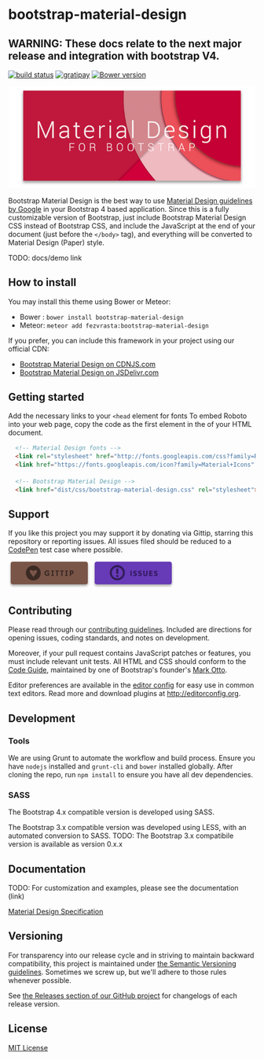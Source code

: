 # bootstrap-material-design

## **WARNING:** These docs relate to the next major release and integration with bootstrap V4.

[![build status](https://travis-ci.org/FezVrasta/bootstrap-material-design.svg?branch=master)](https://travis-ci.org/FezVrasta/bootstrap-material-design)
[![gratipay](https://img.shields.io/gratipay/FezVrasta.svg)](https://gratipay.com/FezVrasta)
[![Bower version](https://badge.fury.io/bo/bootstrap-material-design.svg)](https://github.com/FezVrasta/bootstrap-material-design)

[![banner](demo/imgs/banner.jpg)](#)

Bootstrap Material Design is the best way to use [Material Design guidelines by Google](http://www.google.com/design/spec/material-design/introduction.html) 
in your Bootstrap 4 based application.  Since this is a fully customizable version of Bootstrap,
just include Bootstrap Material Design CSS instead of Bootstrap CSS, and include the JavaScript at 
the end of your document (just before the `</body>` tag), and everything will be converted to Material Design (Paper) style.

TODO: docs/demo link

## How to install

You may install this theme using Bower or Meteor:

- Bower : `bower install bootstrap-material-design`
- Meteor: `meteor add fezvrasta:bootstrap-material-design`

If you prefer, you can include this framework in your project using our official CDN:

- [Bootstrap Material Design on CDNJS.com](https://cdnjs.com/libraries/bootstrap-material-design)
- [Bootstrap Material Design on JSDelivr.com](http://www.jsdelivr.com/#!bootstrap.material-design)


## Getting started

Add the necessary links to your `<head` element for fonts
To embed Roboto into your web page, copy the code as the first element in the <head> of your HTML document.
```html
  <!-- Material Design fonts -->
  <link rel="stylesheet" href="http://fonts.googleapis.com/css?family=Roboto:300,400,500,700" type="text/css">
  <link href="https://fonts.googleapis.com/icon?family=Material+Icons" rel="stylesheet">

  <!-- Bootstrap Material Design -->
  <link href="dist/css/bootstrap-material-design.css" rel="stylesheet">
```

## Support

If you like this project you may support it by donating via Gittip, starring this repository or reporting issues.  All issues filed should be reduced to a [CodePen](http://codepen.io/rosskevin/pen/VvRgrN) test case where possible.

[![gittip](demo/imgs/gittip-button.jpg)](https://www.gratipay.com/FezVrasta/)
[![issues](demo/imgs/issues-button.jpg)](https://github.com/FezVrasta/bootstrap-material-design/issues)


## Contributing

Please read through our [contributing guidelines](CONTRIBUTING.md). Included are directions for opening issues, coding standards, and notes on development.

Moreover, if your pull request contains JavaScript patches or features, you must include relevant unit tests. All HTML and CSS should conform to the [Code Guide](http://codeguide.co/), maintained by one of Bootstrap's founder's [Mark Otto](https://github.com/mdo).

Editor preferences are available in the [editor config](https://github.com/FezVrasta/bootstrap-material-design/blob/master/.editorconfig) for easy use in common text editors. Read more and download plugins at <http://editorconfig.org>.


## Development

### Tools

We are using Grunt to automate the workflow and build process. Ensure you have `nodejs` installed and `grunt-cli` 
and `bower` installed globally. After cloning the repo, run `npm install` to ensure you have all dev dependencies.

### SASS

The Bootstrap 4.x compatible version is developed using SASS.

The Bootstrap 3.x compatible version was developed using LESS, with an automated conversion to SASS.
TODO: The Bootstrap 3.x compatibile version is available as version 0.x.x


## Documentation

TODO: For customization and examples, please see the documentation (link)

[Material Design Specification](http://www.google.com/design/spec/material-design/introduction.html) 


## Versioning

For transparency into our release cycle and in striving to maintain backward compatibility, this project is maintained under 
[the Semantic Versioning guidelines](http://semver.org/). Sometimes we screw up, but we'll adhere to those rules whenever possible.

See [the Releases section of our GitHub project](https://github.com/fezvrasta/bootstrap-material-design/releases) for changelogs 
of each release version. 


## License
[MIT License](LICENSE.md) 
